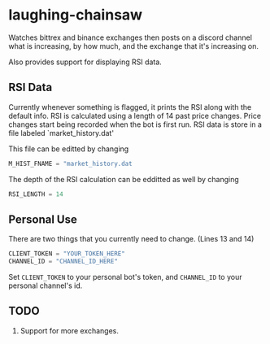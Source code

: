 # laughing-chainsaw
Watches bittrex and binance exchanges then posts on a discord channel what is increasing, by how much, and the exchange that it's increasing on.

Also provides support for displaying RSI data.

## RSI Data
Currently whenever something is flagged, it prints the RSI along with the default info. 
RSI is calculated using a length of 14 past price changes. Price changes start being recorded
when the bot is first run. RSI data is store in a file labeled `market_history.dat'

This file can be editted by changing
```python
M_HIST_FNAME = "market_history.dat
```

The depth of the RSI calculation can be edditted as well by changing
```python
RSI_LENGTH = 14
```

## Personal Use
There are two things that you currently need to change. (Lines 13 and 14)
```python
CLIENT_TOKEN = "YOUR_TOKEN_HERE"
CHANNEL_ID = "CHANNEL_ID_HERE"
```
Set `CLIENT_TOKEN` to your personal bot's token, and `CHANNEL_ID` to your personal channel's id.

## TODO
1. Support for more exchanges.
